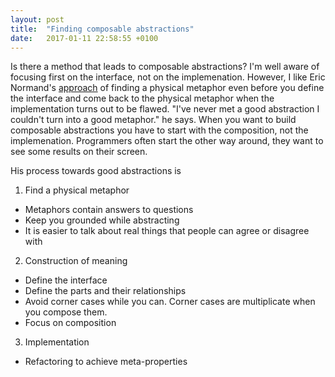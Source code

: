 ```yaml
---
layout: post
title:  "Finding composable abstractions"
date:   2017-01-11 22:58:55 +0100
---
```


Is there a method that leads to composable abstractions?
I'm well aware of focusing first on the interface, not on the implemenation. However, I like Eric Normand's [approach][approach] of finding a physical metaphor even before you define the interface and come back to the physical metaphor when the implementation turns out to be flawed. "I've never met a good abstraction I couldn't turn into a good metaphor." he says. When you want to build composable abstractions you have to start with the composition, not the implemenation. Programmers often start the other way around, they want to see some results on their screen.

His process towards good abstractions is

1. Find a physical metaphor
  - Metaphors contain answers to questions
  - Keep you grounded while abstracting
  - It is easier to talk about real things that people can agree or disagree with
2. Construction of meaning
  - Define the interface
  - Define the parts and their relationships
  - Avoid corner cases while you can. Corner cases are multiplicate when you compose them.
  - Focus on composition
3. Implementation
  - Refactoring to achieve meta-properties

[approach]: https://www.youtube.com/watch?v=jJIUoaIvD20 
